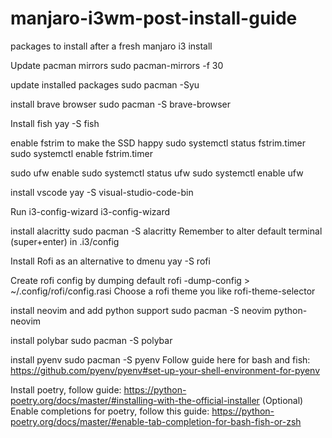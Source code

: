# manjaro-i3wm-post-install-guide
packages to install after a fresh manjaro i3 install

Update pacman mirrors
sudo pacman-mirrors -f 30

update installed packages
sudo pacman -Syu

install brave browser
sudo pacman -S brave-browser

Install fish
yay -S fish

enable fstrim to make the SSD happy
sudo systemctl status fstrim.timer
sudo systemctl enable fstrim.timer

sudo ufw enable
sudo systemctl status ufw
sudo systemctl enable ufw

install vscode
yay -S visual-studio-code-bin

Run i3-config-wizard
i3-config-wizard

install alacritty
sudo pacman -S alacritty
Remember to alter default terminal (super+enter) in .i3/config

Install Rofi as an alternative to dmenu
yay -S rofi

Create rofi config by dumping default
rofi -dump-config > ~/.config/rofi/config.rasi
Choose a rofi theme you like
rofi-theme-selector

install neovim and add python support
sudo pacman -S neovim python-neovim

install polybar
sudo pacman -S polybar

install pyenv
sudo pacman -S pyenv
Follow guide here for bash and fish:
https://github.com/pyenv/pyenv#set-up-your-shell-environment-for-pyenv

Install poetry, follow guide:
https://python-poetry.org/docs/master/#installing-with-the-official-installer
(Optional) Enable completions for poetry, follow this guide:
https://python-poetry.org/docs/master/#enable-tab-completion-for-bash-fish-or-zsh
